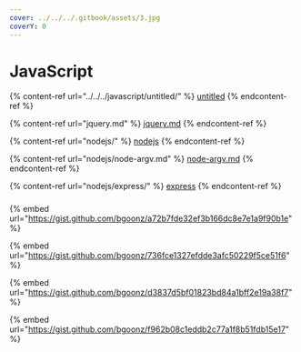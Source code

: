```yaml
---
cover: ../../../.gitbook/assets/3.jpg
coverY: 0
---
```


# JavaScript

{% content-ref url="../../../javascript/untitled/" %}
[untitled](../../../javascript/untitled/)
{% endcontent-ref %}

{% content-ref url="jquery.md" %}
[jquery.md](jquery.md)
{% endcontent-ref %}

{% content-ref url="nodejs/" %}
[nodejs](nodejs/)
{% endcontent-ref %}

{% content-ref url="nodejs/node-argv.md" %}
[node-argv.md](nodejs/node-argv.md)
{% endcontent-ref %}

{% content-ref url="nodejs/express/" %}
[express](nodejs/express/)
{% endcontent-ref %}

###

{% embed url="https://gist.github.com/bgoonz/a72b7fde32ef3b166dc8e7e1a9f90b1e" %}

{% embed url="https://gist.github.com/bgoonz/736fce1327efdde3afc50229f5ce51f6" %}

{% embed url="https://gist.github.com/bgoonz/d3837d5bf01823bd84a1bff2e19a38f7" %}

{% embed url="https://gist.github.com/bgoonz/f962b08c1eddb2c77a1f8b51fdb15e17" %}
